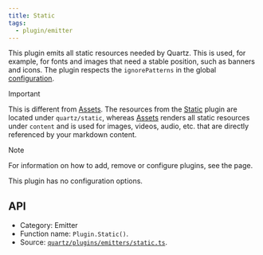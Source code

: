 ```yaml
---
title: Static
tags:
  - plugin/emitter
---
```


This plugin emits all static resources needed by Quartz. This is used, for example, for fonts and images that need a stable position, such as banners and icons. The plugin respects the `ignorePatterns` in the global [configuration](../configuration.md).

> [!important]
> This is different from [Assets](Assets.md). The resources from the [Static](.md) plugin are located under `quartz/static`, whereas [Assets](Assets.md) renders all static resources under `content` and is used for images, videos, audio, etc. that are directly referenced by your markdown content.

> [!note]
> For information on how to add, remove or configure plugins, see the [](../configuration.md#Plugins|Configuration) page.

This plugin has no configuration options.

## API

- Category: Emitter
- Function name: `Plugin.Static()`.
- Source: [`quartz/plugins/emitters/static.ts`](https://github.com/jackyzha0/quartz/blob/v4/quartz/plugins/emitters/static.ts).
